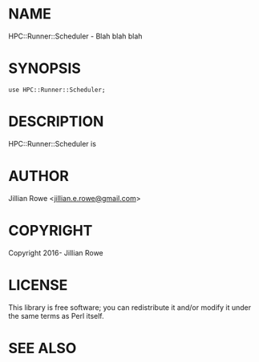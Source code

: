 # NAME

HPC::Runner::Scheduler - Blah blah blah

# SYNOPSIS

    use HPC::Runner::Scheduler;

# DESCRIPTION

HPC::Runner::Scheduler is

# AUTHOR

Jillian Rowe &lt;jillian.e.rowe@gmail.com>

# COPYRIGHT

Copyright 2016- Jillian Rowe

# LICENSE

This library is free software; you can redistribute it and/or modify
it under the same terms as Perl itself.

# SEE ALSO

